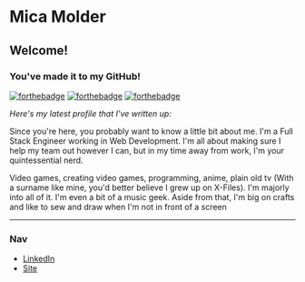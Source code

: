 # Mica Molder

## Welcome!
### You've made it to my GitHub!

[![forthebadge](https://forthebadge.com/images/badges/built-with-love.svg)](https://forthebadge.com)
[![forthebadge](https://forthebadge.com/images/badges/certified-steve-bruhle.svg)](https://forthebadge.com)
[![forthebadge](https://forthebadge.com/images/badges/made-with-java.svg)](https://forthebadge.com)

_Here's my latest profile that I've written up:_

Since you're here, you probably want to know a little bit about me. I'm a Full Stack Engineer working in Web Development. I'm all about making sure I help my team out however I can, but in my time away from work, I'm your quintessential nerd.

Video games, creating video games, programming, anime, plain old tv (With a surname like mine, you'd better believe I grew up on X-Files). I'm majorly into all of it. I'm even a bit of a music geek. Aside from that, I'm big on crafts and like to sew and draw when I'm not in front of a screen

---

### Nav
- [LinkedIn](https://www.linkedin.com/in/mmolder/)
- [Site](https://micamolder.netlify.app/)
